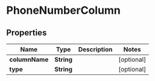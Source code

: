 
# PhoneNumberColumn

## Properties
Name | Type | Description | Notes
------------ | ------------- | ------------- | -------------
**columnName** | **String** |  |  [optional]
**type** | **String** |  |  [optional]



